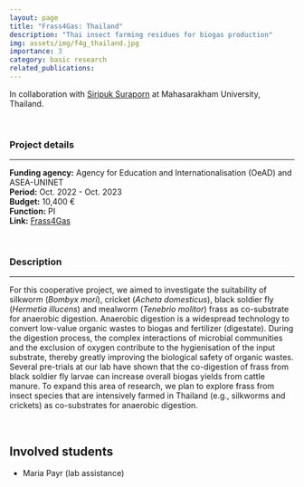 ```yaml
---
layout: page
title: "Frass4Gas: Thailand"
description: "Thai insect farming residues for biogas production"
img: assets/img/f4g_thailand.jpg
importance: 3
category: basic research
related_publications:
---
```


In collaboration with [Siripuk Suraporn](https://science.msu.ac.th/en/our-departments/academic-staff-biology/) at Mahasarakham University, Thailand.  

<br>

### **Project details**

***
**Funding agency:** Agency for Education and Internationalisation (OeAD) and ASEA-UNINET  
**Period:** Oct. 2022 - Oct. 2023  
**Budget:**  10,400 €  
**Function:** PI    
**Link:** [Frass4Gas](https://tklammsteiner.github.io/frass4gas)  

<br>

### **Description**

***
For this cooperative project, we aimed to investigate the suitability of silkworm (*Bombyx mori*), cricket (*Acheta domesticus*), black soldier fly (*Hermetia illucens*) and mealworm (*Tenebrio molitor*) frass as co-substrate for anaerobic digestion. Anaerobic digestion is a widespread technology to convert low-value organic wastes to biogas and fertilizer (digestate). During the digestion process, the complex interactions of microbial communities and the exclusion of oxygen contribute to the hygienisation of the input substrate, thereby greatly improving the biological safety of organic wastes. Several pre-trials at our lab have shown that the co-digestion of frass from black soldier fly larvae can increase overall biogas yields from cattle manure. To expand this area of research, we plan to explore frass from insect species that are intensively farmed in Thailand (e.g., silkworms and crickets) as co-substrates for anaerobic digestion.

<br>

## **Involved students**
- Maria Payr (lab assistance)

<br>